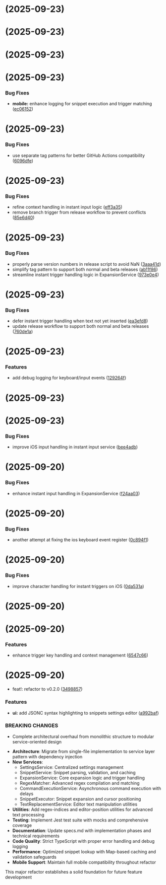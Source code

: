 #  (2025-09-23)

#  (2025-09-23)

#  (2025-09-23)

#  (2025-09-23)

### Bug Fixes

* **mobile:** enhance logging for snippet execution and trigger matching ([ec06152](https://github.com/jeansordes/auto-expander/commit/ec06152de51088dbef07ca72758bc0be5609b0f1))

#  (2025-09-23)

### Bug Fixes

* use separate tag patterns for better GitHub Actions compatibility ([6096dfe](https://github.com/jeansordes/auto-expander/commit/6096dfe6aa2b08fb16a1cf26fafef181c2c08eae))

#  (2025-09-23)

### Bug Fixes

* refine context handling in instant input logic ([eff3a35](https://github.com/jeansordes/auto-expander/commit/eff3a35e061683e0d740f7dc8f888fe0605925f3))
* remove branch trigger from release workflow to prevent conflicts ([85e6d40](https://github.com/jeansordes/auto-expander/commit/85e6d40a77f251209f4e72036da343043f5c8956))

#  (2025-09-23)

### Bug Fixes

* properly parse version numbers in release script to avoid NaN ([3aaa41d](https://github.com/jeansordes/auto-expander/commit/3aaa41d3c4550c2feade26c3a8adac6c4701da9f))
* simplify tag pattern to support both normal and beta releases ([ab11f86](https://github.com/jeansordes/auto-expander/commit/ab11f863feb3137b7140ace95dfff0f716222088))
* streamline instant trigger handling logic in ExpansionService ([973e0e4](https://github.com/jeansordes/auto-expander/commit/973e0e4788cb78e9d02579d4b89b025055100527))

#  (2025-09-23)

### Bug Fixes

* defer instant trigger handling when text not yet inserted ([ea3efd8](https://github.com/jeansordes/auto-expander/commit/ea3efd8ae3842f1a16f74f089453510afe871a96))
* update release workflow to support both normal and beta releases ([760de1a](https://github.com/jeansordes/auto-expander/commit/760de1a5d2b516f8eff15713469fa2bb3f89c08d))

#  (2025-09-23)

### Features

* add debug logging for keyboard/input events ([129264f](https://github.com/jeansordes/auto-expander/commit/129264faf748212b54da121e20a921f79f67ea8c))

#  (2025-09-23)

#  (2025-09-23)

### Bug Fixes

* improve iOS input handling in instant input service ([bee4adb](https://github.com/jeansordes/auto-expander/commit/bee4adb6c56b76c20feed8422f88782767df5734))

#  (2025-09-20)

### Bug Fixes

* enhance instant input handling in ExpansionService ([f24aa03](https://github.com/jeansordes/auto-expander/commit/f24aa03cc7a1d1beb5e958137f8c820cafbfa62f))

#  (2025-09-20)

### Bug Fixes

* another attempt at fixing the ios keyboard event register ([0c894f1](https://github.com/jeansordes/auto-expander/commit/0c894f1ac2a201e8678b4a0005363ebd7dd941af))

#  (2025-09-20)

### Bug Fixes

* improve character handling for instant triggers on iOS ([0da531a](https://github.com/jeansordes/auto-expander/commit/0da531ae003551c00a2e715ac9ac411acd5dc546))

#  (2025-09-20)

#  (2025-09-20)

### Features

* enhance trigger key handling and context management ([6547c66](https://github.com/jeansordes/auto-expander/commit/6547c66f244a396833eab4bd642e2e81076ca837))

#  (2025-09-20)

* feat!: refactor to v0.2.0 ([3498857](https://github.com/jeansordes/auto-expander/commit/34988574ff64777b42eec8f38c349a12473f45f1))

### Features

* **ui:** add JSONC syntax highlighting to snippets settings editor ([a992baf](https://github.com/jeansordes/auto-expander/commit/a992bafae10d173459f6e14ff1011a858fa0d442))

### BREAKING CHANGES

* Complete architectural overhaul from monolithic structure to modular service-oriented design

- **Architecture**: Migrate from single-file implementation to service layer pattern with dependency injection
- **New Services**:
  - SettingsService: Centralized settings management
  - SnippetService: Snippet parsing, validation, and caching
  - ExpansionService: Core expansion logic and trigger handling
  - RegexMatcher: Advanced regex compilation and matching
  - CommandExecutionService: Asynchronous command execution with delays
  - SnippetExecutor: Snippet expansion and cursor positioning
  - TextReplacementService: Editor text manipulation utilities
- **Utilities**: Add regex-indices and editor-position utilities for advanced text processing
- **Testing**: Implement Jest test suite with mocks and comprehensive coverage
- **Documentation**: Update specs.md with implementation phases and technical requirements
- **Code Quality**: Strict TypeScript with proper error handling and debug logging
- **Performance**: Optimized snippet lookup with Map-based caching and validation safeguards
- **Mobile Support**: Maintain full mobile compatibility throughout refactor

This major refactor establishes a solid foundation for future feature development

